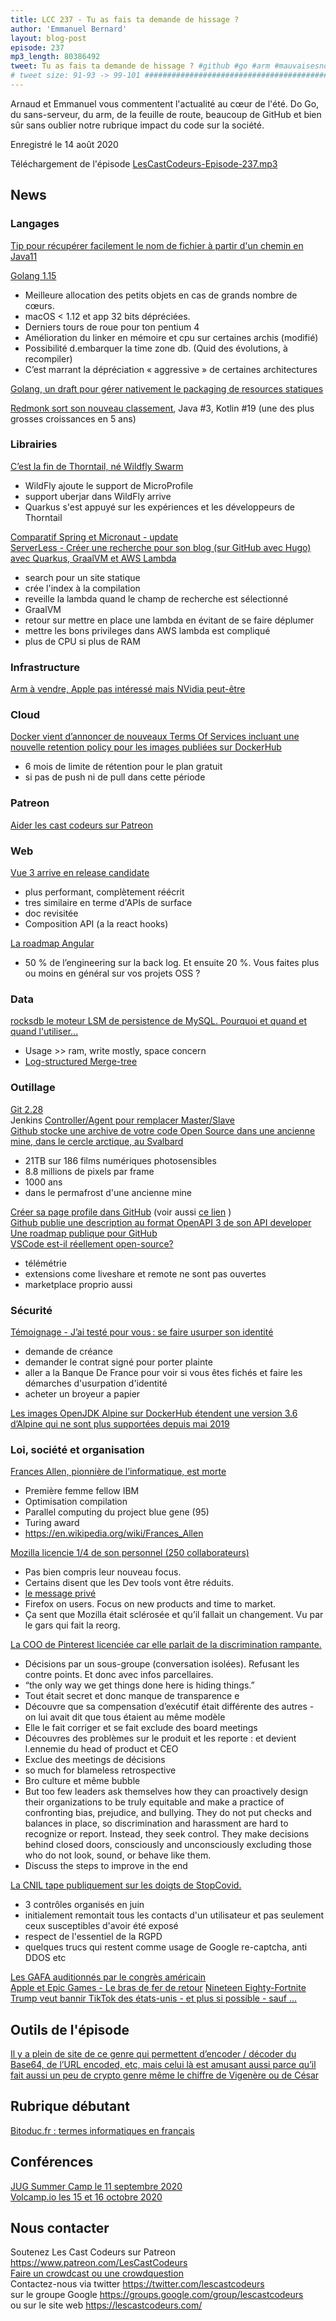 ```yaml
---
title: LCC 237 - Tu as fais ta demande de hissage ?
author: 'Emmanuel Bernard'
layout: blog-post
episode: 237
mp3_length: 80386492
tweet: Tu as fais ta demande de hissage ? #github #go #arm #mauvaisesnouvelles
# tweet size: 91-93 -> 99-101 #######################################################################
---
```

Arnaud et Emmanuel vous commentent l'actualité au cœur de l'été. Do Go, du sans-serveur, du arm, de la feuille de route, beaucoup de GitHub et bien sûr sans oublier notre rubrique impact du code sur la société.

Enregistré le 14 août 2020

Téléchargement de l'épisode [LesCastCodeurs-Episode-237.mp3](https://traffic.libsyn.com/lescastcodeurs/LesCastCodeurs-Episode-237.mp3)

## News

### Langages

[Tip pour récupérer facilement le nom de fichier à partir d'un chemin en Java11](https://adambien.blog/roller/abien/entry/java_11_extract_file_name)   

[Golang 1.15](https://golang.org/doc/go1.15)   

* Meilleure allocation des petits objets en cas de grands nombre de cœurs.
* macOS < 1.12 et app 32 bits dépréciées.
* Derniers tours de roue pour ton pentium 4
* Amélioration du linker en mémoire et cpu sur certaines archis (modifié)
* Possibilité d.embarquer la time zone db. (Quid des évolutions, à recompiler)
* C’est marrant la dépréciation « aggressive » de certaines architectures

[Golang, un draft pour gérer nativement le packaging de resources statiques](https://go.googlesource.com/proposal/+/master/design/draft-embed.md)   

[Redmonk sort son nouveau classement](https://redmonk.com/sogrady/2020/07/27/language-rankings-6-20/), Java #3, Kotlin #19 (une des plus grosses croissances en 5 ans)   

### Librairies

[C’est la fin de Thorntail, né Wildfly Swarm](https://thorntail.io/posts/the-end-of-an-era/)   

* WildFly ajoute le support de MicroProfile
* support uberjar dans WildFly arrive
* Quarkus s'est appuyé sur les expériences et les développeurs de Thorntail

[Comparatif Spring et Micronaut - update](https://tbuss.de/posts/2020/2-micronaut-revisited/)   
[ServerLess - Créer une recherche pour son blog (sur GitHub avec Hugo) avec Quarkus, GraalVM et AWS Lambda](https://www.morling.dev/blog/how-i-built-a-serverless-search-for-my-blog/)   

* search pour un site statique
* crée l'index à la compilation
* reveille la lambda quand le champ de recherche est sélectionné
* GraalVM
* retour sur mettre en place une lambda en évitant de se faire déplumer
* mettre les bons privileges dans AWS lambda est compliqué
* plus de CPU si plus de RAM


### Infrastructure

[Arm à vendre, Apple pas intéressé mais NVidia peut-être](https://www.macrumors.com/2020/07/31/nvidia-talks-to-acquire-arm/)   


### Cloud

[Docker vient d’annoncer de nouveaux Terms Of Services incluant une nouvelle retention policy pour les images publiées sur DockerHub](https://www.docker.com/pricing/retentionfaq)   

* 6 mois de limite de rétention pour le plan gratuit
* si pas de push ni de pull dans cette période

### Patreon

[Aider les cast codeurs sur Patreon](https://patreon.comn/lescastcodeurs.)  

### Web

[Vue 3 arrive en release candidate](https://css-tricks.com/vue-3-0-has-entered-release-candidate-stage/)   

* plus performant, complètement réécrit
* tres similaire en terme d'APIs de surface
* doc revisitée
* Composition API (a la react hooks)

[La roadmap Angular](https://angular.io/guide/roadmap)   

* 50 % de l’engineering sur la back log. Et ensuite 20 %. Vous faites plus ou moins en général sur vos projets OSS ?

### Data

[rocksdb le moteur LSM de persistence de MySQL. Pourquoi et quand et quand l'utiliser...](https://www.percona.com/blog/2020/02/20/when-to-use-myrocks-in-mysql/)   

* Usage >> ram, write mostly, space concern
* [Log-structured Merge-tree](https://en.wikipedia.org/wiki/Log-structured_merge-tree)

### Outillage

[Git 2.28](https://github.blog/2020-07-27-highlights-from-git-2-28/)   
Jenkins [Controller/Agent pour remplacer Master/Slave](https://www.cloudbees.com/words-have-power-updating-industry-terms)  
[Github stocke une archive de votre code Open Source dans une ancienne mine, dans le cercle arctique, au Svalbard](https://github.blog/2020-07-16-github-archive-program-the-journey-of-the-worlds-open-source-code-to-the-arctic/)   

* 21TB sur 186 films numériques photosensibles
* 8.8 millions de pixels par frame
* 1000 ans
* dans le permafrost d'une ancienne mine

[Créer sa page profile dans GitHub](https://www.aboutmonica.com/blog/how-to-create-a-github-profile-readme) (voir aussi [ce lien](https://css-tricks.com/the-github-profile-trick/) )   
[Github publie une description au format OpenAPI 3 de son API developer](https://github.blog/2020-07-27-introducing-githubs-openapi-description/)   
[Une roadmap publique pour GitHub](https://github.blog/2020-07-28-announcing-the-github-public-roadmap/)   
[VSCode est-il réellement open-source?](https://underjord.io/the-best-parts-of-visual-studio-code-are-proprietary.html)   

* télémétrie
* extensions come liveshare et remote ne sont pas ouvertes
* marketplace proprio aussi

### Sécurité

[Témoignage - J’ai testé pour vous : se faire usurper son identité](https://linuxfr.org/users/malizor/journaux/j-ai-teste-pour-vous-se-faire-usurper-son-identite)   

* demande de créance
* demander le contrat signé pour porter plainte
* aller a la Banque De France pour voir si vous êtes fichés et faire les démarches d'usurpation d'identité
* acheter un broyeur a papier

[Les images OpenJDK Alpine sur DockerHub étendent une version 3.6 d’Alpine qui ne sont plus supportées depuis mai 2019](https://github.com/jenkinsci/docker/issues/957)  


### Loi, société et organisation

[Frances Allen, pionnière de l’informatique, est morte](https://www.lemonde.fr/disparitions/article/2020/08/10/frances-allen-pionniere-de-l-informatique-est-morte_6048608_3382.html)   

* Première femme fellow IBM
* Optimisation compilation
* Parallel computing du project blue gene (95)
* Turing award
* https://en.wikipedia.org/wiki/Frances_Allen

[Mozilla licencie 1/4 de son personnel (250 collaborateurs)](https://blog.mozilla.org/blog/2020/08/11/changing-world-changing-mozilla/)   

* Pas bien compris leur nouveau focus.
* Certains disent que les Dev tools vont être réduits.
* [le message privé](https://blog.mozilla.org/wp-content/uploads/2020/08/Message-to-Employees-Change-in-Difficult-Times.pdf)
* Firefox on users. Focus on new products and time to market.
* Ça sent que Mozilla était sclérosée et qu’il fallait un changement. Vu par le gars qui fait la reorg.

[La COO de Pinterest licenciée car elle parlait de la discrimination rampante.](https://medium.com/@francoise_93266/the-pinterest-paradox-cupcakes-and-toxicity-57ed6bd76960)   

* Décisions par un sous-groupe (conversation isolées). Refusant les contre points. Et donc avec infos parcellaires.
* “the only way we get things done here is hiding things.”
* Tout était secret et donc manque de transparence e
* Découvre que sa compensation d’exécutif était différente des autres - on lui avait dit que tous étaient au même modèle
* Elle le fait corriger et se fait exclude des board meetings
* Découvres des problèmes sur le produit et les reporte : et devient l.ennemie du head of product et CEO
* Exclue des meetings de décisions
* so much for blameless retrospective
* Bro culture et même bubble
* But too few leaders ask themselves how they can proactively design their organizations to be truly equitable and make a practice of confronting bias, prejudice, and bullying. They do not put checks and balances in place, so discrimination and harassment are hard to recognize or report. Instead, they seek control. They make decisions behind closed doors, consciously and unconsciously excluding those who do not look, sound, or behave like them.
* Discuss the steps to improve in the end

[La CNIL tape publiquement sur les doigts de StopCovid.](https://www.cnil.fr/fr/application-stopcovid-la-cnil-tire-les-consequences-de-ses-controles)   

* 3 contrôles organisés en juin
* initialement remontait tous les contacts d'un utilisateur et pas seulement ceux susceptibles d'avoir été exposé
* respect de l'essentiel de la RGPD
* quelques trucs qui restent comme usage de Google re-captcha, anti DDOS etc

[Les GAFA auditionnés par le congrès américain](https://www.lemonde.fr/economie/article/2020/07/30/etats-unis-google-apple-facebook-et-amazon-sermonnes-par-les-politiques-americains_6047655_3234.html)   
[Apple et Epic Games - Le bras de fer de retour](https://www.clubic.com/pro/entreprises/apple/actualite-9340-fortnite-apple-retire-le-jeu-de-l-app-store-epic-porte-plainte.html) [Nineteen Eighty-Fortnite](https://youtu.be/N6B4glqJFz0)  
[Trump veut bannir TikTok des états-unis - et plus si possible - sauf ...](https://www.igen.fr/services/2020/08/ladministration-trump-songerait-bannir-tiktok-dans-le-monde-entier-116797)   


## Outils de l'épisode

[Il y a plein de site de ce genre qui permettent d’encoder / décoder du Base64, de l’URL encoded, etc, mais celui là est amusant aussi parce qu’il fait aussi un peu de crypto genre même le chiffre de Vigenère ou de César](https://kifanga.com/tools/cipher/monoalphabetic-cipher)   

## Rubrique débutant

[Bitoduc.fr : termes informatiques en français](https://bitoduc.fr/)   


## Conférences

[JUG Summer Camp le 11 septembre 2020](https://www.jugsummercamp.org/edition/11)  
[Volcamp.io les 15 et 16 octobre 2020](https://conference-hall.io/public/event/rFeIFIGPgZuNIXx2tqSb)  

## Nous contacter

Soutenez Les Cast Codeurs sur Patreon <https://www.patreon.com/LesCastCodeurs>  
[Faire un crowdcast ou une crowdquestion](https://lescastcodeurs.com/crowdcasting/)  
Contactez-nous via twitter <https://twitter.com/lescastcodeurs>  
sur le groupe Google <https://groups.google.com/group/lescastcodeurs>  
ou sur le site web <https://lescastcodeurs.com/>
